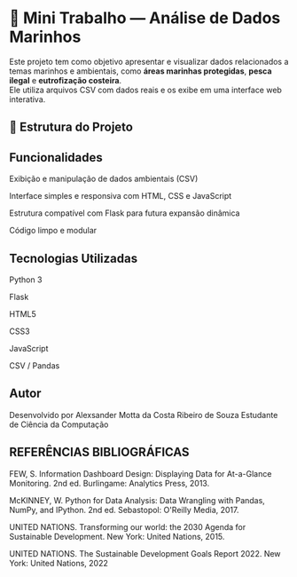# 🌊 Mini Trabalho — Análise de Dados Marinhos

Este projeto tem como objetivo apresentar e visualizar dados relacionados a temas marinhos e ambientais, como **áreas marinhas protegidas**, **pesca ilegal** e **eutrofização costeira**.  
Ele utiliza arquivos CSV com dados reais e os exibe em uma interface web interativa.


## 📁 Estrutura do Projeto

Funcionalidades
---------------------------------------------------------
Exibição e manipulação de dados ambientais (CSV)

Interface simples e responsiva com HTML, CSS e JavaScript

Estrutura compatível com Flask para futura expansão dinâmica

Código limpo e modular


Tecnologias Utilizadas
---------------------------------------------------------
Python 3

Flask

HTML5

CSS3

JavaScript

CSV / Pandas


Autor
---------------------------------------------------------
Desenvolvido por Alexsander Motta da Costa Ribeiro de Souza
Estudante de Ciência da Computação


REFERÊNCIAS BIBLIOGRÁFICAS 
---------------------------------------------------------
FEW, S. Information Dashboard Design: Displaying Data for At-a-Glance Monitoring. 2nd ed. Burlingame: Analytics Press, 2013. 

McKINNEY, W. Python for Data Analysis: Data Wrangling with Pandas, NumPy, and IPython. 2nd ed. Sebastopol: O'Reilly Media, 2017. 

UNITED NATIONS. Transforming our world: the 2030 Agenda for Sustainable Development. New York: United Nations, 2015. 

UNITED NATIONS. The Sustainable Development Goals Report 2022. New York: United Nations, 2022 
